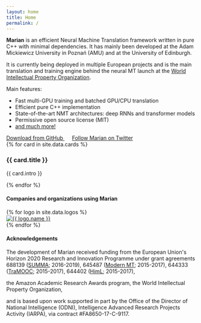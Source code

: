 ```yaml
---
layout: home
title: Home
permalink: /
---
```


<div class="intro">
  <p>
  <b>Marian</b> is an efficient Neural Machine Translation framework written
  in pure C++ with minimal dependencies. It has mainly been developed at the
  Adam Mickiewicz University in Poznań (AMU) and at the University of Edinburgh.
  </p>

  <p>
  It is currently being deployed in multiple European projects and is the main
  translation and training engine behind the neural MT launch at the
  <a href="http://www.wipo.int/pressroom/en/articles/2016/article_0014.html">World Intellectual Property Organization</a>.
  </p>

  <p>
  Main features:
  <ul>
    <li> Fast multi-GPU training and batched GPU/CPU translation </li>
    <li> Efficient pure C++ implementation </li>
    <li> State-of-the-art NMT architectures: deep RNNs and transformer models </li>
    <li> Permissive open source license (MIT) </li>
    <li> <a href="{{ site.baseurl }}../features"> and much more! </a> </li>
  </ul>
  </p>

  <div class="cta-container">
    <a class="btn btn-primary btn-cta btn-blue" style="width: 220px; margin-right: 20px" href="{{ site.github }}/marian" target="_blank">
      <i class="fa fa-github"></i>
      Download from GitHub
    </a>
    <a class="btn btn-primary btn-cta btn-blue" style="width: 230px" href="https://twitter.com/marian_nmt?ref_src=twsrc%5Etfw" target="_blank">
      <i class="fa fa-twitter"></i>
      Follow Marian on Twitter
    </a>
  </div><!--//cta-container-->
</div><!--//intro-->

<div id="cards-wrapper" class="cards-wrapper row">
  {% for card in site.data.cards %}
  <div class="item item-{{ card.color }} col-md-4 col-sm-6 col-xs-6">
    <div class="item-inner">
      <div class="icon-holder">
        <span aria-hidden="true" class="icon fa {{ card.icon }}"></span>
      </div><!--//icon-holder-->
      <h3 class="title">{{ card.title }}</h3>
      <p class="intro">{{ card.intro }}</p>
      <a class="link" href="{{ card.link }}"><span></span></a>
    </div><!--//item-inner-->
  </div><!--//item-->
  {% endfor %}
</div><!--//cards-->

<h4> Companies and organizations using Marian </h4>
<div class="logos-wrapper row">
  {% for logo in site.data.logos %}
  <div class="logos-item col-md-4 col-sm-6 col-xs-6">
    <a href="{{ logo.url }}"><img class="logos-image" alt="{{ logo.name }}" src="{{ logo.img }}" /></a>
  </div>
  {% endfor %}
</div><!--//logos-->

<h4> Acknowledgements </h4>
<div class="intro">
  <p>
The development of Marian received funding from the European Union's Horizon 2020
Research and Innovation Programme under grant agreements
688139 (<a href="http://www.summa-project.eu">SUMMA</a>; 2016-2019),
645487 (<a href="http://www.modernmt.eu">Modern MT</a>; 2015-2017),
644333 (<a href="http://tramooc.eu/">TraMOOC</a>; 2015-2017),
644402 (<a href="http://www.himl.eu/">HimL</a>; 2015-2017),

the Amazon Academic Research Awards program,
the World Intellectual Property Organization,

and is based upon work supported in part by the Office of the Director of
National Intelligence (ODNI), Intelligence Advanced Research Projects Activity
(IARPA), via contract #FA8650-17-C-9117.
  </p>
</div>
